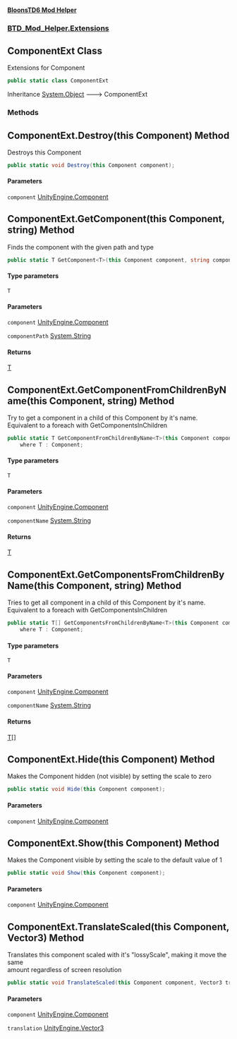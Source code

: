 #### [BloonsTD6 Mod Helper](README.md 'README')
### [BTD_Mod_Helper.Extensions](README.md#BTD_Mod_Helper.Extensions 'BTD_Mod_Helper.Extensions')

## ComponentExt Class

Extensions for Component

```csharp
public static class ComponentExt
```

Inheritance [System.Object](https://docs.microsoft.com/en-us/dotnet/api/System.Object 'System.Object') &#129106; ComponentExt
### Methods

<a name='BTD_Mod_Helper.Extensions.ComponentExt.Destroy(thisComponent)'></a>

## ComponentExt.Destroy(this Component) Method

Destroys this Component

```csharp
public static void Destroy(this Component component);
```
#### Parameters

<a name='BTD_Mod_Helper.Extensions.ComponentExt.Destroy(thisComponent).component'></a>

`component` [UnityEngine.Component](https://docs.microsoft.com/en-us/dotnet/api/UnityEngine.Component 'UnityEngine.Component')

<a name='BTD_Mod_Helper.Extensions.ComponentExt.GetComponent_T_(thisComponent,string)'></a>

## ComponentExt.GetComponent<T>(this Component, string) Method

Finds the component with the given path and type

```csharp
public static T GetComponent<T>(this Component component, string componentPath);
```
#### Type parameters

<a name='BTD_Mod_Helper.Extensions.ComponentExt.GetComponent_T_(thisComponent,string).T'></a>

`T`
#### Parameters

<a name='BTD_Mod_Helper.Extensions.ComponentExt.GetComponent_T_(thisComponent,string).component'></a>

`component` [UnityEngine.Component](https://docs.microsoft.com/en-us/dotnet/api/UnityEngine.Component 'UnityEngine.Component')

<a name='BTD_Mod_Helper.Extensions.ComponentExt.GetComponent_T_(thisComponent,string).componentPath'></a>

`componentPath` [System.String](https://docs.microsoft.com/en-us/dotnet/api/System.String 'System.String')

#### Returns
[T](BTD_Mod_Helper.Extensions.ComponentExt.md#BTD_Mod_Helper.Extensions.ComponentExt.GetComponent_T_(thisComponent,string).T 'BTD_Mod_Helper.Extensions.ComponentExt.GetComponent<T>(this Component, string).T')

<a name='BTD_Mod_Helper.Extensions.ComponentExt.GetComponentFromChildrenByName_T_(thisComponent,string)'></a>

## ComponentExt.GetComponentFromChildrenByName<T>(this Component, string) Method

Try to get a component in a child of this Component by it's name. Equivalent to a foreach with GetComponentsInChildren

```csharp
public static T GetComponentFromChildrenByName<T>(this Component component, string componentName)
    where T : Component;
```
#### Type parameters

<a name='BTD_Mod_Helper.Extensions.ComponentExt.GetComponentFromChildrenByName_T_(thisComponent,string).T'></a>

`T`
#### Parameters

<a name='BTD_Mod_Helper.Extensions.ComponentExt.GetComponentFromChildrenByName_T_(thisComponent,string).component'></a>

`component` [UnityEngine.Component](https://docs.microsoft.com/en-us/dotnet/api/UnityEngine.Component 'UnityEngine.Component')

<a name='BTD_Mod_Helper.Extensions.ComponentExt.GetComponentFromChildrenByName_T_(thisComponent,string).componentName'></a>

`componentName` [System.String](https://docs.microsoft.com/en-us/dotnet/api/System.String 'System.String')

#### Returns
[T](BTD_Mod_Helper.Extensions.ComponentExt.md#BTD_Mod_Helper.Extensions.ComponentExt.GetComponentFromChildrenByName_T_(thisComponent,string).T 'BTD_Mod_Helper.Extensions.ComponentExt.GetComponentFromChildrenByName<T>(this Component, string).T')

<a name='BTD_Mod_Helper.Extensions.ComponentExt.GetComponentsFromChildrenByName_T_(thisComponent,string)'></a>

## ComponentExt.GetComponentsFromChildrenByName<T>(this Component, string) Method

Tries to get all component in a child of this Component by it's name. Equivalent to a foreach with GetComponentsInChildren

```csharp
public static T[] GetComponentsFromChildrenByName<T>(this Component component, string componentName)
    where T : Component;
```
#### Type parameters

<a name='BTD_Mod_Helper.Extensions.ComponentExt.GetComponentsFromChildrenByName_T_(thisComponent,string).T'></a>

`T`
#### Parameters

<a name='BTD_Mod_Helper.Extensions.ComponentExt.GetComponentsFromChildrenByName_T_(thisComponent,string).component'></a>

`component` [UnityEngine.Component](https://docs.microsoft.com/en-us/dotnet/api/UnityEngine.Component 'UnityEngine.Component')

<a name='BTD_Mod_Helper.Extensions.ComponentExt.GetComponentsFromChildrenByName_T_(thisComponent,string).componentName'></a>

`componentName` [System.String](https://docs.microsoft.com/en-us/dotnet/api/System.String 'System.String')

#### Returns
[T](BTD_Mod_Helper.Extensions.ComponentExt.md#BTD_Mod_Helper.Extensions.ComponentExt.GetComponentsFromChildrenByName_T_(thisComponent,string).T 'BTD_Mod_Helper.Extensions.ComponentExt.GetComponentsFromChildrenByName<T>(this Component, string).T')[[]](https://docs.microsoft.com/en-us/dotnet/api/System.Array 'System.Array')

<a name='BTD_Mod_Helper.Extensions.ComponentExt.Hide(thisComponent)'></a>

## ComponentExt.Hide(this Component) Method

Makes the Component hidden (not visible) by setting the scale to zero

```csharp
public static void Hide(this Component component);
```
#### Parameters

<a name='BTD_Mod_Helper.Extensions.ComponentExt.Hide(thisComponent).component'></a>

`component` [UnityEngine.Component](https://docs.microsoft.com/en-us/dotnet/api/UnityEngine.Component 'UnityEngine.Component')

<a name='BTD_Mod_Helper.Extensions.ComponentExt.Show(thisComponent)'></a>

## ComponentExt.Show(this Component) Method

Makes the Component visible by setting the scale to the default value of 1

```csharp
public static void Show(this Component component);
```
#### Parameters

<a name='BTD_Mod_Helper.Extensions.ComponentExt.Show(thisComponent).component'></a>

`component` [UnityEngine.Component](https://docs.microsoft.com/en-us/dotnet/api/UnityEngine.Component 'UnityEngine.Component')

<a name='BTD_Mod_Helper.Extensions.ComponentExt.TranslateScaled(thisComponent,Vector3)'></a>

## ComponentExt.TranslateScaled(this Component, Vector3) Method

Translates this component scaled with it's "lossyScale", making it move the same  
amount regardless of screen resolution

```csharp
public static void TranslateScaled(this Component component, Vector3 translation);
```
#### Parameters

<a name='BTD_Mod_Helper.Extensions.ComponentExt.TranslateScaled(thisComponent,Vector3).component'></a>

`component` [UnityEngine.Component](https://docs.microsoft.com/en-us/dotnet/api/UnityEngine.Component 'UnityEngine.Component')

<a name='BTD_Mod_Helper.Extensions.ComponentExt.TranslateScaled(thisComponent,Vector3).translation'></a>

`translation` [UnityEngine.Vector3](https://docs.microsoft.com/en-us/dotnet/api/UnityEngine.Vector3 'UnityEngine.Vector3')